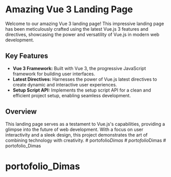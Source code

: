 # Amazing Vue 3 Landing Page

Welcome to our amazing Vue 3 landing page! This impressive landing page has been meticulously crafted using the latest Vue.js 3 features and directives, showcasing the power and versatility of Vue.js in modern web development.

## Key Features

- **Vue 3 Framework:** Built with Vue 3, the progressive JavaScript framework for building user interfaces.
- **Latest Directives:** Harnesses the power of Vue.js latest directives to create dynamic and interactive user experiences.
- **Setup Script API:** Implements the setup script API for a clean and efficient project setup, enabling seamless development.

## Overview

This landing page serves as a testament to Vue.js's capabilities, providing a glimpse into the future of web development. With a focus on user interactivity and a sleek design, this project demonstrates the art of combining technology with creativity.
#   p o r t o f o l i o _ D i m a s  
 #   p o r t o f o l i o _ D i m a s  
 # portofolio_Dimas
# portofolio_Dimas
